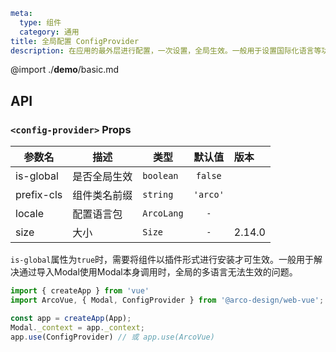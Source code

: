```yaml
meta:
  type: 组件
  category: 通用
title: 全局配置 ConfigProvider
description: 在应用的最外层进行配置，一次设置，全局生效。一般用于设置国际化语言等功能。
```

@import ./__demo__/basic.md

## API


### `<config-provider>` Props

|参数名|描述|类型|默认值|版本|
|---|---|---|:---:|:---|
|is-global|是否全局生效|`boolean`|`false`||
|prefix-cls|组件类名前缀|`string`|`'arco'`||
|locale|配置语言包|`ArcoLang`|`-`||
|size|大小|`Size`|`-`|2.14.0|

`is-global`属性为`true`时，需要将组件以插件形式进行安装才可生效。一般用于解决通过导入Modal使用Modal本身调用时，全局的多语言无法生效的问题。

```ts
import { createApp } from 'vue'
import ArcoVue, { Modal, ConfigProvider } from '@arco-design/web-vue';

const app = createApp(App);
Modal._context = app._context;
app.use(ConfigProvider) // 或 app.use(ArcoVue)
````